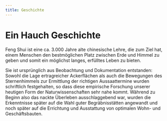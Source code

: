 ```yaml
---
title: Geschichte
---
```


# Ein Hauch Geschichte

Feng Shui ist eine ca. 3.000 Jahre alte chinesische Lehre, die zum Ziel hat, einem Menschen den bestmöglichen Platz zwischen Erde und Himmel zu geben und somit ein möglichst langes, erfülltes Leben zu bieten.

Sie ist ursprünglich aus Beobachtung und Dokumentation entstanden: Sowohl die Lage ertragreicher Ackerflächen als auch die Bewegungen des Sternenhimmels zur Ermittlung der richtigen Aussaattermine wurden schriftlich festgehalten, so dass diese empirische Forschung unserer heutigen Form der Naturwissenschaften sehr nahe kommt. Während zu Beginn also das nackte Überleben ausschlaggebend war, wurden die Erkenntnisse später auf die Wahl guter Begräbnisstätten angewandt und noch später auf die Errichtung und Ausstattung von optimalen Wohn- und Geschäftsbauten.
